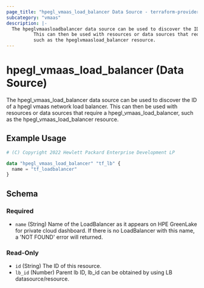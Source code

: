 ```yaml
---
page_title: "hpegl_vmaas_load_balancer Data Source - terraform-provider-hpegl"
subcategory: "vmaas"
description: |-
  The hpeglvmaasloadbalancer data source can be used to discover the ID of a hpegl vmaas network load balancer.
          This can then be used with resources or data sources that require a hpeglvmaasloadbalancer,
          such as the hpeglvmaasload_balancer resource.
---
```

# hpegl_vmaas_load_balancer (Data Source)

The hpegl_vmaas_load_balancer data source can be used to discover the ID of a hpegl vmaas network load balancer.
		This can then be used with resources or data sources that require a hpegl_vmaas_load_balancer,
		such as the hpegl_vmaas_load_balancer resource.

## Example Usage

```terraform
# (C) Copyright 2022 Hewlett Packard Enterprise Development LP

data "hpegl_vmaas_load_balancer" "tf_lb" {
  name = "tf_loadbalancer"
}
```

<!-- schema generated by tfplugindocs -->
## Schema

### Required

- `name` (String) Name of the LoadBalancer as it appears on HPE GreenLake for private cloud dashboard. If there is no LoadBalancer with this name, a 'NOT FOUND' error will returned.

### Read-Only

- `id` (String) The ID of this resource.
- `lb_id` (Number) Parent lb ID, lb_id can be obtained by using LB datasource/resource.


